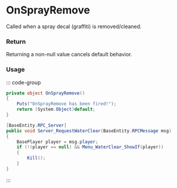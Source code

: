 <Badge type="danger" text="Carbon Compatible"/><Badge type="warning" text="Oxide Compatible"/>
# OnSprayRemove
Called when a spray decal (graffiti) is removed/cleaned.
### Return
Returning a non-null value cancels default behavior.

### Usage
::: code-group
```csharp [Example]
private object OnSprayRemove()
{
	Puts("OnSprayRemove has been fired!");
	return (System.Object)default;
}
```
```csharp [Source — Assembly-CSharp @ SprayCanSpray]
[BaseEntity.RPC_Server]
public void Server_RequestWaterClear(BaseEntity.RPCMessage msg)
{
	BasePlayer player = msg.player;
	if (!(player == null) && Menu_WaterClear_ShowIf(player))
	{
		Kill();
	}
}

```
:::
